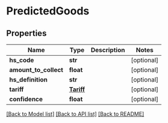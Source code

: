 # PredictedGoods

## Properties
Name | Type | Description | Notes
------------ | ------------- | ------------- | -------------
**hs_code** | **str** |  | [optional] 
**amount_to_collect** | **float** |  | [optional] 
**hs_definition** | **str** |  | [optional] 
**tariff** | [**Tariff**](Tariff.md) |  | [optional] 
**confidence** | **float** |  | [optional] 

[[Back to Model list]](../README.md#documentation-for-models) [[Back to API list]](../README.md#documentation-for-api-endpoints) [[Back to README]](../README.md)

